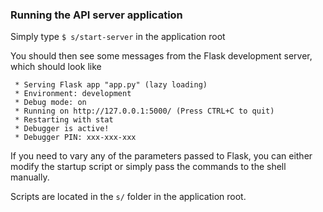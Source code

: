 ### Running the API server application

Simply type 
`$ s/start-server` in the application root

You should then see some messages from the Flask development server, which should look like
```
 * Serving Flask app "app.py" (lazy loading)
 * Environment: development
 * Debug mode: on
 * Running on http://127.0.0.1:5000/ (Press CTRL+C to quit)
 * Restarting with stat
 * Debugger is active!
 * Debugger PIN: xxx-xxx-xxx
```

If you need to vary any of the parameters passed to Flask, you can either modify the startup script or simply pass the commands to the shell manually.

Scripts are located in the `s/` folder in the application root.
